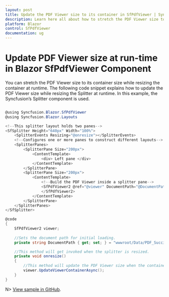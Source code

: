 ```yaml
---
layout: post
title: Update the PDF Viewer size to its container in SfPdfViewer | Syncfusion
description: Learn here all about how to stretch the PDF Viewer size to its container in Syncfusion Blazor SfPdfViewer component.
platform: Blazor
control: SfPdfViewer
documentation: ug
---
```


# Update PDF Viewer size at run-time in Blazor SfPdfViewer Component

You can stretch the PDF Viewer size to its container size while resizing the container at runtime. The following code snippet explains how to update the PDF Viewer size while resizing the Splitter at runtime. In this example, the Syncfusion’s Splitter component is used.

```csharp

@using Syncfusion.Blazor.SfPdfViewer
@using Syncfusion.Blazor.Layouts

<!--This splitter layout holds two panes-->
<SfSplitter Height="640px" Width="100%">
    <SplitterEvents Resizing="@onresize"></SplitterEvents>
    <!--Configures one or more panes to construct different layouts-->
    <SplitterPanes>
        <SplitterPane Size="200px">
            <ContentTemplate>
                <div> Left pane </div>
            </ContentTemplate>
        </SplitterPane>
        <SplitterPane Size="200px">
            <ContentTemplate>
                <!--Build the PDF Viewer inside a splitter pane-->
                <SfPdfViewer2 @ref="@viewer" DocumentPath="@DocumentPath">
                </SfPdfViewer2>
            </ContentTemplate>
        </SplitterPane>
    </SplitterPanes>
</SfSplitter>

@code 
{
    SfPdfViewer2 viewer;
    
    //Sets the document path for initial loading.
    private string DocumentPath { get; set; } = "wwwroot/Data/PDF_Succinctly.pdf";

    //This method will get invoked when the splitter is resized.
    private void onresize()
    {
        //This method will update the PDF Viewer size when the container size is updated at runtime.
        viewer.UpdateViewerContainerAsync();
    }
}

```

N> [View sample in GitHub](https://github.com/SyncfusionExamples/blazor-pdf-viewer-examples/tree/master/Common/Resize%20the%20PDF%20Viewer%20to%20its%20parent%20element%20on%20Splitter%20-%20SfPdfViewer).
